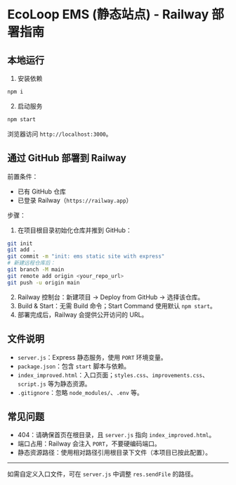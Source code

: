 # EcoLoop EMS (静态站点) - Railway 部署指南

## 本地运行

1. 安装依赖
```bash
npm i
```
2. 启动服务
```bash
npm start
```
浏览器访问 `http://localhost:3000`。

## 通过 GitHub 部署到 Railway

前置条件：
- 已有 GitHub 仓库
- 已登录 Railway（`https://railway.app`）

步骤：
1. 在项目根目录初始化仓库并推到 GitHub：
```bash
git init
git add .
git commit -m "init: ems static site with express"
# 新建远程仓库后：
git branch -M main
git remote add origin <your_repo_url>
git push -u origin main
```
2. Railway 控制台：新建项目 → Deploy from GitHub → 选择该仓库。
3. Build & Start：无需 Build 命令；Start Command 使用默认 `npm start`。
4. 部署完成后，Railway 会提供公开访问的 URL。

## 文件说明
- `server.js`：Express 静态服务，使用 `PORT` 环境变量。
- `package.json`：包含 `start` 脚本与依赖。
- `index_improved.html`：入口页面；`styles.css`、`improvements.css`、`script.js` 等为静态资源。
- `.gitignore`：忽略 `node_modules/`、`.env` 等。

## 常见问题
- 404：请确保首页在根目录，且 `server.js` 指向 `index_improved.html`。
- 端口占用：Railway 会注入 `PORT`，不要硬编码端口。
- 静态资源路径：使用相对路径引用根目录下文件（本项目已按此配置）。

---
如需自定义入口文件，可在 `server.js` 中调整 `res.sendFile` 的路径。
